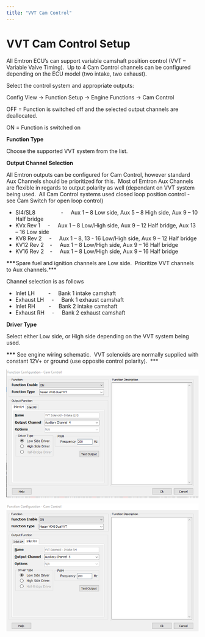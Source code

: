 ```yaml
---
title: "VVT Cam Control"
---
```


# VVT Cam Control Setup


All Emtron ECU’s can support variable camshaft position control (VVT – Variable Valve Timing).&nbsp; Up to 4 Cam Control channels can be configured depending on the ECU model (two intake, two exhaust). &nbsp;


Select the control system and appropriate outputs:&nbsp;

Config View -\> Function Setup -\> Engine Functions -\> Cam Control&nbsp;


OFF = Function is switched off and the selected output channels are deallocated.

ON = Function is switched on


**Function Type**


Choose the supported VVT system from the list. &nbsp;


**Output Channel Selection**


All Emtron outputs can be configured for Cam Control, however standard Aux Channels should be prioritized for this.&nbsp; Most of Emtron Aux Channels are flexible in regards to output polarity as well (dependant on VVT system being used.&nbsp; All Cam Control systems used closed loop position control - see Cam Switch for open loop control)


* Sl4/SL8 &nbsp; &nbsp; &nbsp; &nbsp; &nbsp; &nbsp; &nbsp; &nbsp; - &nbsp; &nbsp; Aux 1 – 8 Low side, Aux 5 – 8 High side, Aux 9 – 10 Half bridge
* KVx Rev 1 &nbsp; &nbsp; - &nbsp; &nbsp; Aux 1 – 8 Low/High side, Aux 9 – 12 Half bridge, Aux 13 – 16 Low side
* KV8 Rev 2 &nbsp; &nbsp; - &nbsp; &nbsp; Aux 1 – 8, 13 - 16 Low/High side, Aux 9 – 12 Half bridge&nbsp;
* KV12 Rev 2&nbsp; &nbsp; - &nbsp; &nbsp; Aux 1 – 8 Low/High side, Aux 9 – 16 Half bridge&nbsp;
* KV16 Rev 2&nbsp; &nbsp; - &nbsp; &nbsp; Aux 1 – 8 Low/High side, Aux 9 – 16 Half bridge&nbsp;

**\*\*\***&#8202;Spare fuel and ignition channels are Low side.&nbsp; Prioritize VVT channels to Aux channels.\*\*\*

Channel selection is as follows&nbsp;

* Inlet LH &nbsp; &nbsp; &nbsp; &nbsp; - &nbsp; &nbsp; Bank 1 intake camshaft
* Exhaust LH &nbsp; &nbsp; - &nbsp; &nbsp; Bank 1 exhaust camshaft
* Inlet RH &nbsp; &nbsp; &nbsp; &nbsp; - &nbsp; &nbsp; Bank 2 intake camshaft
* Exhaust RH &nbsp; &nbsp; - &nbsp; &nbsp; Bank 2 exhaust camshaft


**Driver Type**


Select either Low side, or High side depending on the VVT system being used. &nbsp;


**\*\*\*** See engine wiring schematic.&nbsp; VVT solenoids are normally supplied with constant 12V+ or ground (use opposite control polarity).&nbsp; \*\*\*


![Image](</img/NewItem106.png>)

![Image](</img/NewItem105.png>)
